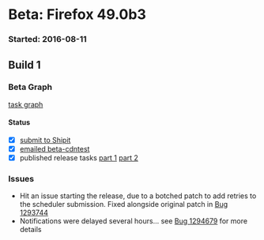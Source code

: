 # Beta: Firefox 49.0b3

### Started: 2016-08-11

## Build 1

### Beta Graph
[task graph](https://tools.taskcluster.net/task-group-inspector/#WaNQSHErSSSgKN0kEuK3KQ)


#### Status
- [x] [submit to Shipit](https://wiki.mozilla.org/Release:Release_Automation_on_Mercurial:Starting_a_Release#Submit_to_Ship_It)
- [x] [emailed beta-cdntest](../how-tos/relpro.md#1-email-drivers-re-release-live-on-test-channel)
- [x] published release tasks [part 1](../how-tos/relpro.md#3-publish-release) [part 2](../how-tos/relpro.md#4-post-release-step)

### Issues
- Hit an issue starting the release, due to a botched patch to add retries to the scheduler submission. Fixed alongside original patch in [Bug 1293744](https://bugzil.la/1293744)
- Notifications were delayed several hours... see [Bug 1294679](https://bugzil.la/1294679) for more details


